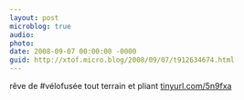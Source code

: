 ```yaml
---
layout: post
microblog: true
audio: 
photo: 
date: 2008-09-07 00:00:00 -0000
guid: http://xtof.micro.blog/2008/09/07/t912634674.html
---
```

rêve de #vélofusée tout terrain et pliant  [tinyurl.com/5n9fxa](http://tinyurl.com/5n9fxa)
